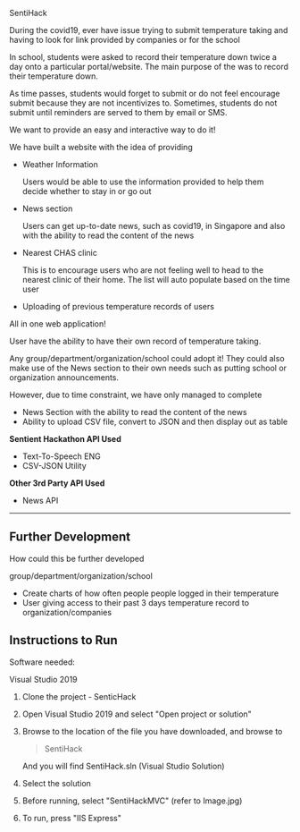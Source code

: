 SentiHack

During the covid19, ever have issue trying to submit temperature taking and having to look for link provided by companies or for the school

In school, students were asked to record their temperature down twice a day onto a particular portal/website. The main purpose of the was to record their temperature down. 

As time passes, students would forget to submit or do not feel encourage submit because they are not incentivizes to. Sometimes, students do not submit until reminders are served to them by email or SMS. 

We want to provide an easy and interactive way to do it!

We have built a website with the idea of providing

- Weather Information

    Users would be able to use the information provided to help them decide whether to stay in or go out 

- News section

    Users can get up-to-date news, such as covid19, in Singapore and also with the ability to read the content of the news

- Nearest CHAS clinic

    This is to encourage users who are not feeling well to head to the nearest clinic of their home. The list will auto populate based on the time user 

- Uploading of previous temperature records of users

All in one web application! 

User have the ability to have their own record of temperature taking.

Any group/department/organization/school could adopt it! They could also make use of the News section to their own needs such as putting school or organization announcements.

However, due to time constraint, we have only managed to complete

- News Section with the ability to read the content of the news
- Ability to upload CSV file, convert to JSON and then display out as table

**Sentient Hackathon API Used**

- Text-To-Speech ENG
- CSV-JSON Utility

**Other 3rd Party API Used**

- News API

---

## Further Development

How could this be further developed

group/department/organization/school

- Create charts of how often people people logged in their temperature
- User giving access to their past 3 days temperature record to organization/companies

## Instructions to Run

Software needed:

Visual Studio 2019

1. Clone the project - SenticHack
2. Open Visual Studio 2019 and select "Open project or solution"
3. Browse to the location of the file you have downloaded, and browse to

    > SentiHack 

    And you will find SentiHack.sln (Visual Studio Solution)

4. Select the solution 
5. Before running, select "SentiHackMVC" (refer to Image.jpg)

6. To run, press "IIS Express"
